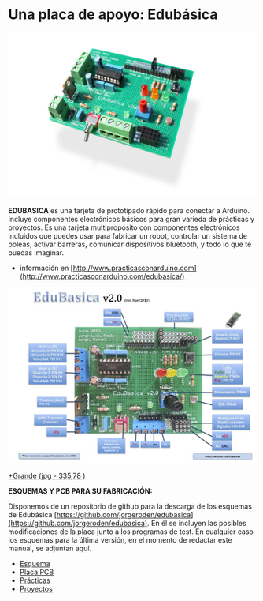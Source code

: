 
# Una placa de apoyo: Edubásica

![](img/edubasica01.jpg)

**EDUBASICA** es una tarjeta de prototipado rápido para conectar a Arduino. Incluye componentes electrónicos básicos para gran varieda de prácticas y proyectos. Es una tarjeta multipropósito con componentes electrónicos incluidos que puedes usar para fabricar un robot, controlar un sistema de poleas, activar barreras, comunicar dispositivos bluetooth, y todo lo que te puedas imaginar.

+ información en [http://www.practicasconarduino.com](http://www.practicasconarduino.com/edubasica/)

![](/assets/EdubasicaQuickStartGuide-2.jpg)

[+Grande (jpg - 335,78 )](http://aularagon.catedu.es/materialesaularagon2013/Arduino-codigo/1_Fundamentos_arduino_y_Edubasica/tarjeta.jpg)


**ESQUEMAS Y PCB PARA SU FABRICACIÓN:**

Disponemos de un repositorio de github para la descarga de los esquemas de Edubásica [https://github.com/jorgeroden/edubasica](https://github.com/jorgeroden/edubasica). En él se incluyen las posibles modificaciones de la placa junto a los programas de test. En cualquier caso los esquemas para la última versión, en el momento de redactar este manual, se adjuntan aquí.

- [Esquema](http://aularagon.catedu.es/materialesaularagon2013/Arduino-codigo/1_Fundamentos_arduino_y_Edubasica/ESQUEMA.png)
- [Placa PCB](http://aularagon.catedu.es/materialesaularagon2013/Arduino-codigo/1_Fundamentos_arduino_y_Edubasica/PCB.png)
- [Prácticas](https://github.com/clubroboticagranada/recursos/tree/master/edubasica)
- [Proyectos](https://github.com/leobotmanuel/ProgramandoObjetosTecnologicos)



